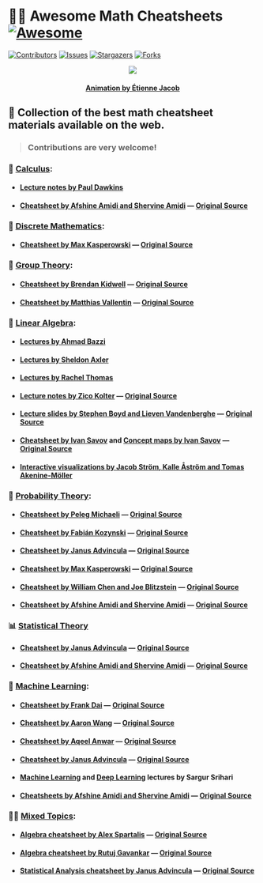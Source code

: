 # :man_teacher: **Awesome Math Cheatsheets** [![Awesome](https://cdn.rawgit.com/sindresorhus/awesome/d7305f38d29fed78fa85652e3a63e154dd8e8829/media/badge.svg)](https://github.com/sindresorhus/awesome)

[![Contributors][contributors-shield]][contributors-url]
[![Issues][issues-shield]][issues-url]
[![Stargazers][stars-shield]][stars-url]
[![Forks][forks-shield]][forks-url]

<p align="center">
    <img src="https://bleuje.github.io/gifset/2020/gifs/2020_16_threetrees.gif">
</p>

<h4 align="center"> 
    <p><a href="https://twitter.com/etiennejcb/">Animation by Étienne Jacob</a></p>
</h4>

## :scroll: Collection of the best math cheatsheet materials available on the web.

> ### Contributions are very welcome!


### :milky_way: [Calculus](https://github.com/geotrush/Awesome-Math-Cheatsheets/blob/master/Calculus):

- #### [Lecture notes by Paul Dawkins](https://tutorial.math.lamar.edu/)

- #### [Cheatsheet by Afshine Amidi and Shervine Amidi](https://github.com/geotrush/Awesome-Math-Cheatsheets/blob/master/Calculus/amidi_twins.pdf) — [Original Source](https://github.com/shervinea/stanford-cme-102-ordinary-differential-equations)


### :diamond_shape_with_a_dot_inside: [Discrete Mathematics](https://github.com/geotrush/Awesome-Math-Cheatsheets/blob/master/Discrete-Mathematics):

- #### [Cheatsheet by Max Kasperowski](https://github.com/geotrush/Awesome-Math-Cheatsheets/blob/master/Discrete-Mathematics/kasperowski.pdf) — [Original Source](https://github.com/Eddykasp/maths-cheatsheets)


### :ring: [Group Theory](https://github.com/geotrush/Awesome-Math-Cheatsheets/blob/master/Group-Theory):

- #### [Cheatsheet by Brendan Kidwell](https://github.com/geotrush/Awesome-Math-Cheatsheets/blob/master/Group-Theory/kidwell.pdf) — [Original Source](https://www.glump.net/content/abstract_algebra_cheat/index.pdf)

- #### [Cheatsheet by Matthias Vallentin](https://github.com/geotrush/Awesome-Math-Cheatsheets/blob/master/Group-Theory/vallentin.pdf) — [Original Source](https://github.com/mavam/abstract-algebra-cheatsheet)


### :mechanical_arm: [Linear Algebra](https://github.com/geotrush/Awesome-Math-Cheatsheets/blob/master/Linear-Algebra):

- #### [Lectures by Ahmad Bazzi](https://www.youtube.com/playlist?list=PL-DDW8QIRjNOv5V6wqyCn781CY8_znkKh)

- #### [Lectures by Sheldon Axler](https://www.youtube.com/playlist?list=PLGAnmvB9m7zOBVCZBUUmSinFV0wEir2Vw)

- #### [Lectures by Rachel Thomas](https://www.youtube.com/playlist?list=PLtmWHNX-gukIc92m1K0P6bIOnZb-mg0hY)

- #### [Lecture notes by Zico Kolter](https://github.com/geotrush/Awesome-Math-Cheatsheets/blob/master/Linear-Algebra/kolter.pdf) — [Original Source](http://cs229.stanford.edu/notes2020fall/notes2020fall/linalg2.pdf)

- #### [Lecture slides by Stephen Boyd and Lieven Vandenberghe](https://github.com/geotrush/Awesome-Math-Cheatsheets/blob/master/Linear-Algebra/boyd_and_vandenberghe.pdf) — [Original Source](http://vmls-book.stanford.edu/)

- #### [Cheatsheet by Ivan Savov](https://github.com/geotrush/Awesome-Math-Cheatsheets/blob/master/Linear-Algebra/savov_cheatsheet.pdf) and [Concept maps by Ivan Savov](https://github.com/geotrush/Awesome-Math-Cheatsheets/blob/master/Linear-Algebra/savov_concept_maps.pdf) — [Original Source](https://minireference.com/)

- #### [Interactive visualizations by Jacob Ström, Kalle Åström and Tomas Akenine-Möller](http://immersivemath.com/ila/tableofcontents.html)


### :game_die: [Probability Theory](https://github.com/geotrush/Awesome-Math-Cheatsheets/blob/master/Probability-Theory):

- #### [Cheatsheet by Peleg Michaeli](https://github.com/geotrush/Awesome-Math-Cheatsheets/blob/master/Probability-Theory/michaeli.pdf) — [Original Source](https://web.cs.elte.hu/~mesti/valszam/kepletek)

- #### [Cheatsheet by Fabián Kozynski](https://github.com/geotrush/Awesome-Math-Cheatsheets/blob/master/Probability-Theory/kozynski.pdf) — [Original Source](https://github.com/mitx-data-science/6.431x)

- #### [Cheatsheet by Janus Advincula](https://github.com/geotrush/Awesome-Math-Cheatsheets/blob/master/Probability-Theory/advincula.pdf) — [Original Source](https://github.com/mynameisjanus/6431xProbability)

- #### [Cheatsheet by Max Kasperowski](https://github.com/geotrush/Awesome-Math-Cheatsheets/blob/master/Probability-Theory/chen_and_blitzstein.pdf) — [Original Source](https://github.com/wzchen/probability_cheatsheet)

- #### [Cheatsheet by William Chen and Joe Blitzstein](https://github.com/geotrush/Awesome-Math-Cheatsheets/blob/master/Probability-Theory/chen_and_blitzstein.pdf) — [Original Source](https://github.com/wzchen/probability_cheatsheet)

- #### [Cheatsheet by Afshine Amidi and Shervine Amidi](https://github.com/geotrush/Awesome-Math-Cheatsheets/blob/master/Probability-Theory/amidi_twins.pdf) — [Original Source](https://github.com/shervinea/stanford-cme-106-probability-and-statistics)


### :bar_chart: [Statistical Theory](https://github.com/geotrush/Awesome-Math-Cheatsheets/blob/master/Statistical-Theory)

- #### [Cheatsheet by Janus Advincula](https://github.com/geotrush/Awesome-Math-Cheatsheets/blob/master/Statistical-Theory/advincula.pdf) — [Original Source](https://github.com/mynameisjanus/186501xStatistics)

- #### [Cheatsheet by Afshine Amidi and Shervine Amidi](https://github.com/geotrush/Awesome-Math-Cheatsheets/blob/master/Statistical-Theory/amidi_twins.pdf) — [Original Source](https://github.com/shervinea/stanford-cme-106-probability-and-statistics)


### :robot: [Machine Learning](https://github.com/geotrush/Awesome-Math-Cheatsheets/blob/master/Machine-Learning):

- #### [Cheatsheet by Frank Dai](https://github.com/geotrush/Awesome-Math-Cheatsheets/blob/master/Machine-Learning/dai.pdf) — [Original Source](https://github.com/soulmachine/machine-learning-cheat-sheet)

- #### [Cheatsheet by Aaron Wang](https://github.com/geotrush/Awesome-Math-Cheatsheets/blob/master/Machine-Learning/wang.pdf) — [Original Source](https://github.com/aaronwangy/Data-Science-Cheatsheet)

- #### [Cheatsheet by Aqeel Anwar](https://github.com/geotrush/Awesome-Math-Cheatsheets/blob/master/Machine-Learning/anwar.pdf) — [Original Source](https://sites.google.com/view/datascience-cheat-sheets/machine-learning_1?authuser=0)

- #### [Cheatsheet by Janus Advincula](https://github.com/geotrush/Awesome-Math-Cheatsheets/blob/master/Machine-Learning/advincula.pdf) — [Original Source](https://github.com/mynameisjanus/686xMachineLearning)

- #### [Machine Learning](https://cedar.buffalo.edu/~srihari/CSE574/index.html) and [Deep Learning](https://cedar.buffalo.edu/~srihari/CSE676/index.html) lectures by Sargur Srihari

- #### [Cheatsheets by Afshine Amidi and Shervine Amidi](https://github.com/geotrush/Awesome-Math-Cheatsheets/blob/master/Machine-Learning/amidi_twins.pdf) — [Original Source](https://github.com/afshinea)


### :man_juggling: [Mixed Topics](https://github.com/geotrush/Awesome-Math-Cheatsheets/blob/master/Mixed-Topics):

- #### [Algebra cheatsheet by Alex Spartalis](https://github.com/geotrush/Awesome-Math-Cheatsheets/blob/master/Mixed-Topics/spartalis.pdf) — [Original Source](http://www.alexspartalis.com/uploads/3/5/9/8/3598073/all_in_one_cheat_sheet_v2.6_web.pdf)

- #### [Algebra cheatsheet by Rutuj Gavankar](https://github.com/geotrush/Awesome-Math-Cheatsheets/blob/master/Mixed-Topics/gavankar.pdf) — [Original Source](https://github.com/rutujsg/math_cheat_sheet)

- #### [Statistical Analysis cheatsheet by Janus Advincula](https://github.com/geotrush/Awesome-Math-Cheatsheets/blob/master/Mixed-Topics/advincula.pdf) — [Original Source](https://github.com/mynameisjanus/14310xDataAnalysis)


<!-- MARKDOWN LINKS -->
[contributors-shield]: https://img.shields.io/github/contributors/geotrush/Awesome-Math-Cheatsheets.svg?style=for-the-badge
[contributors-url]: https://github.com/geotrush/Awesome-Math-Cheatsheets/graphs/contributors
[issues-shield]: https://img.shields.io/github/issues/geotrush/Awesome-Math-Cheatsheets.svg?style=for-the-badge
[issues-url]: https://github.com/geotrush/Awesome-Math-Cheatsheets/issues
[stars-shield]: https://img.shields.io/github/stars/geotrush/Awesome-Math-Cheatsheets.svg?style=for-the-badge
[stars-url]: https://github.com/geotrush/Awesome-Math-Cheatsheets/stargazers
[forks-shield]: https://img.shields.io/github/forks/geotrush/Awesome-Math-Cheatsheets.svg?style=for-the-badge
[forks-url]: https://github.com/geotrush/Awesome-Math-Cheatsheets/network/members

